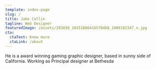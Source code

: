 ```yaml
---
template: index-page
slug: /
title: Jake Collin
tagline: Web Designer
featuredImage: /assets/293830_10151886416570468_1909102347_n.jpg
cta:
  ctaText: Know more
  ctaLink: /about
---
```


He is a award winning gaming graphic designer, based in sunny side of California. Working as Principal designer at Bethesda
